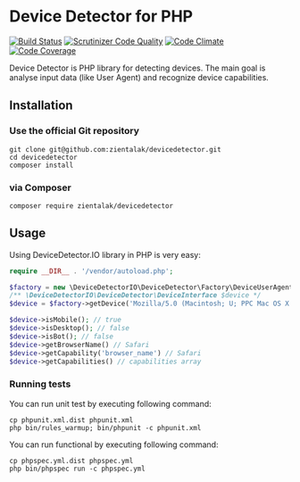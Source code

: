 Device Detector for PHP
==============

[![Build Status](https://travis-ci.org/zientalak/devicedetector.svg?branch=master)](https://travis-ci.org/zientalak/devicedetector)
[![Scrutinizer Code Quality](https://scrutinizer-ci.com/g/zientalak/devicedetector/badges/quality-score.png?b=master)](https://scrutinizer-ci.com/g/zientalak/devicedetector/?branch=master)
[![Code Climate](https://codeclimate.com/github/zientalak/devicedetector/badges/gpa.svg)](https://codeclimate.com/github/zientalak/devicedetector)
[![Code Coverage](https://scrutinizer-ci.com/g/zientalak/devicedetector/badges/coverage.png?b=master)](https://scrutinizer-ci.com/g/zientalak/devicedetector/?branch=master)

Device Detector is PHP library for detecting devices.
The main goal is analyse input data (like User Agent) and recognize device capabilities.

## Installation

### Use the official Git repository

```
git clone git@github.com:zientalak/devicedetector.git
cd devicedetector
composer install
```

### via Composer

```
composer require zientalak/devicedetector
```

## Usage

Using DeviceDetector.IO library in PHP is very easy:

```php
require __DIR__ . '/vendor/autoload.php';

$factory = new \DeviceDetectorIO\DeviceDetector\Factory\DeviceUserAgentFactory();
/** \DeviceDetectorIO\DeviceDetector\DeviceInterface $device */
$device = $factory->getDevice('Mozilla/5.0 (Macintosh; U; PPC Mac OS X 10_5_6; it-it) AppleWebKit/528.16 (KHTML, like Gecko) Version/4.0 Safari/528.16');

$device->isMobile(); // true
$device->isDesktop(); // false
$device->isBot(); // false
$device->getBrowserName() // Safari
$device->getCapability('browser_name') // Safari
$device->getCapabilities() // capabilities array
```

### Running tests

You can run unit test by executing following command:
```
cp phpunit.xml.dist phpunit.xml
php bin/rules_warmup; bin/phpunit -c phpunit.xml
```

You can run functional by executing following command:
```
cp phpspec.yml.dist phpspec.yml
php bin/phpspec run -c phpspec.yml
```